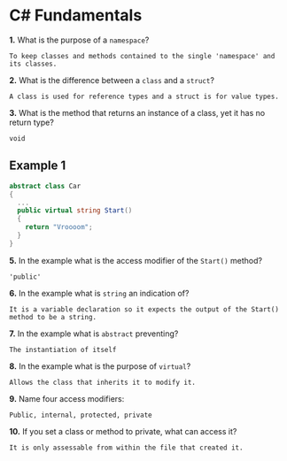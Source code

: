 # C# Fundamentals


**1.** What is the purpose of a `namespace`?
<!-- enter you answer in the space below -->
```
To keep classes and methods contained to the single 'namespace' and its classes.
```
**2.** What is the difference between a `class` and a `struct`?
<!-- enter you answer in the space below -->
```
A class is used for reference types and a struct is for value types.
```
**3.** What is the method that returns an instance of a class, yet it has no return type?
<!-- enter you answer in the space below -->
```
void
```
## Example 1
```c#
abstract class Car
{
  ...
  public virtual string Start()
  {
    return "Vroooom";
  }
}
```
**5.** In the example what is the access modifier of the `Start()` method?
<!-- enter you answer in the space below -->
```
'public'
```
**6.** In the example what is `string` an indication of?
<!-- enter you answer in the space below -->
```
It is a variable declaration so it expects the output of the Start() method to be a string.
```
**7.** In the example what is `abstract` preventing?
<!-- enter you answer in the space below -->
```
The instantiation of itself
```
**8.** In the example what is the purpose of `virtual`?
<!-- enter you answer in the space below -->
```
Allows the class that inherits it to modify it.
```
**9.** Name four access modifiers:
<!-- enter you answer in the space below -->
```
Public, internal, protected, private
```
**10.** If you set a class or method to private, what can access it?
<!-- enter you answer in the space below -->
```
It is only assessable from within the file that created it.
```